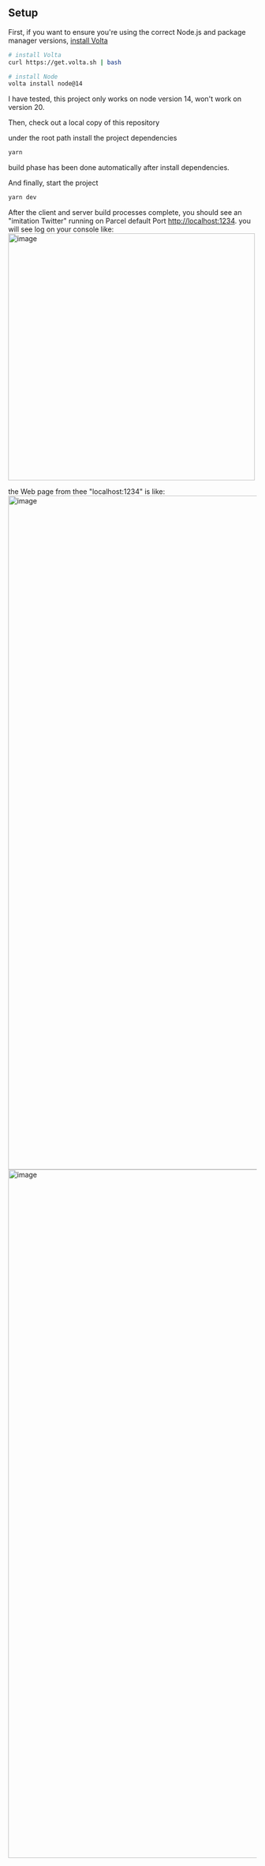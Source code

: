 

## Setup

First, if you want to ensure you're using the correct Node.js and package manager versions, [install Volta](http://volta.sh)

```sh
# install Volta
curl https://get.volta.sh | bash

# install Node
volta install node@14
```
I have tested, this project only works on node version 14, won't work on version 20.

Then, check out a local copy of this repository

under the root path install the project dependencies

```sh
yarn
```
build phase has been done automatically after install dependencies.

And finally, start the project

```sh
yarn dev
```

After the client and server build processes complete, you should see an "imitation Twitter" running on Parcel default Port [http://localhost:1234](http://localhost:1234).
you will see log on your console like:
<img width="500" alt="image" src="https://github.com/user-attachments/assets/6bd46a81-a1f0-49ba-a126-f9c0e4b16c90">

the Web page from thee "localhost:1234" is like:
<img width="1364" alt="image" src="https://github.com/user-attachments/assets/cf9ece78-19a6-46c0-a122-494f215be7d7">
<img width="1394" alt="image" src="https://github.com/user-attachments/assets/d46dfd76-bc9c-4892-8b37-1dd5c835b7cf">

